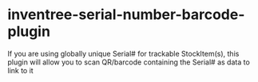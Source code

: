 # inventree-serial-number-barcode-plugin

If you are using globally unique Serial# for trackable StockItem(s), 
this plugin will allow you to scan QR/barcode containing the Serial# as data to link to it
